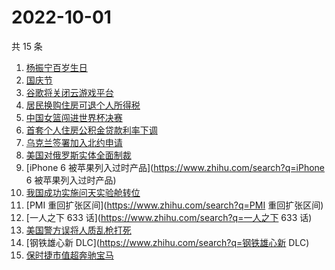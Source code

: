 # 2022-10-01

共 15 条

<!-- BEGIN -->
<!-- 最后更新时间 Sat Oct 01 2022 13:57:27 GMT+0800 (China Standard Time) -->

1. [杨振宁百岁生日](https://www.zhihu.com/search?q=杨振宁百岁生日)
1. [国庆节](https://www.zhihu.com/search?q=国庆节)
1. [谷歌将关闭云游戏平台](https://www.zhihu.com/search?q=谷歌将关闭云游戏平台)
1. [居民换购住房可退个人所得税](https://www.zhihu.com/search?q=居民换购住房可退个人所得税)
1. [中国女篮闯进世界杯决赛](https://www.zhihu.com/search?q=中国女篮闯进世界杯决赛)
1. [首套个人住房公积金贷款利率下调](https://www.zhihu.com/search?q=首套个人住房公积金贷款利率下调)
1. [乌克兰签署加入北约申请](https://www.zhihu.com/search?q=乌克兰签署加入北约申请)
1. [美国对俄罗斯实体全面制裁](https://www.zhihu.com/search?q=美国对俄罗斯实体全面制裁)
1. [iPhone 6 被苹果列入过时产品](https://www.zhihu.com/search?q=iPhone 6 被苹果列入过时产品)
1. [我国成功实施问天实验舱转位](https://www.zhihu.com/search?q=我国成功实施问天实验舱转位)
1. [PMI 重回扩张区间](https://www.zhihu.com/search?q=PMI 重回扩张区间)
1. [一人之下 633 话](https://www.zhihu.com/search?q=一人之下 633 话)
1. [美国警方误将人质乱枪打死](https://www.zhihu.com/search?q=美国警方误将人质乱枪打死)
1. [钢铁雄心新 DLC](https://www.zhihu.com/search?q=钢铁雄心新 DLC)
1. [保时捷市值超奔驰宝马](https://www.zhihu.com/search?q=保时捷市值超奔驰宝马)

<!-- END -->
